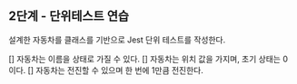 ## 2단계 - 단위테스트 연습

설계한 자동차를 클래스를 기반으로 Jest 단위 테스트를 작성한다.

[] 자동차는 이름을 상태로 가질 수 있다.
[] 자동차는 위치 값을 가지며, 초기 상태는 0이다.
[] 자동차는 전진할 수 있으며 한 번에 1만큼 전진한다.
